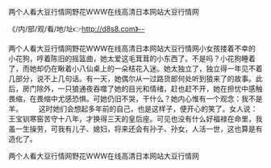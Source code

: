 两个人看大豆行情网野花WWW在线高清日本网站大豆行情网

《/内/部/观/看/地/址👉http://d8s8.com》--

两个人看大豆行情网野花WWW在线高清日本网站大豆行情网小女孩搂着不幸的小花狗，哼着陈旧的摇篮曲，她太爱这毛茸茸的小东西了。不是吗？小花狗睡着了，而她却仍在瞅着小八仙桌上的一朵桔花入迷。她太独立了，独立得一年见不着几部分，说不上几句话。有一天，她偶尔从一过路货郎何处听到狼来了的故事。此后，房门除外，一只狼通夜吞噬了她的目光和情绪，赶也赶不开，她在担忧中感触畏缩，在畏缩中尤感恐惧。可她仍旧不哭，干什么？她内心惟有一个观念：我不是羊。
　　这时她们会想起多年前的自己，也是这样子，便开心的笑了。女人说：王宝钏寒窑苦守十八年，才换得三天的皇后座。可见也没有什么好福禄在命里，我虽一生操劳，可我有儿子、媳妇，将来还会有孙子、孙女，人活一世，这也算是有造化了。





两个人看大豆行情网野花WWW在线高清日本网站大豆行情网
